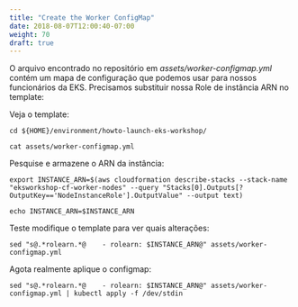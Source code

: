 ```yaml
---
title: "Create the Worker ConfigMap"
date: 2018-08-07T12:00:40-07:00
weight: 70
draft: true
---
```


O arquivo encontrado no repositório em *assets/worker-configmap.yml* contém um mapa de configuração que podemos usar para nossos funcionários da EKS. Precisamos substituir nossa Role de instância ARN no template:

Veja o template:
```
cd ${HOME}/environment/howto-launch-eks-workshop/

cat assets/worker-configmap.yml
```
Pesquise e armazene o ARN da instância:
```
export INSTANCE_ARN=$(aws cloudformation describe-stacks --stack-name "eksworkshop-cf-worker-nodes" --query "Stacks[0].Outputs[?OutputKey=='NodeInstanceRole'].OutputValue" --output text)

echo INSTANCE_ARN=$INSTANCE_ARN
```

Teste modifique o template para ver quais alterações:
```
sed "s@.*rolearn.*@    - rolearn: $INSTANCE_ARN@" assets/worker-configmap.yml
```
Agota realmente aplique o configmap:
```
sed "s@.*rolearn.*@    - rolearn: $INSTANCE_ARN@" assets/worker-configmap.yml | kubectl apply -f /dev/stdin
```

